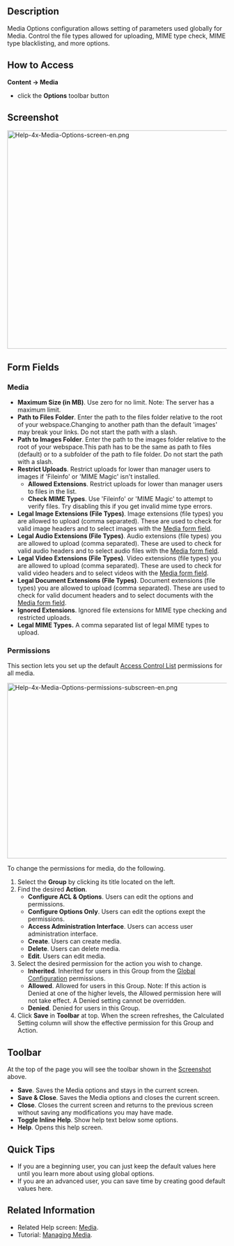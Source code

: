 <!-- Filename: Help4.x:Media:_Options / Display title: Media: Options -->

## Description

Media Options configuration allows setting of parameters used globally
for Media. Control the file types allowed for uploading, MIME type
check, MIME type blacklisting, and more options.

## How to Access

**Content **→** Media**

- click the **Options** toolbar button

## Screenshot

<img
src="https://docs.joomla.org/images/thumb/2/29/Help-4x-Media-Options-screen-en.png/800px-Help-4x-Media-Options-screen-en.png"
decoding="async"
srcset="https://docs.joomla.org/images/thumb/2/29/Help-4x-Media-Options-screen-en.png/1200px-Help-4x-Media-Options-screen-en.png 1.5x, https://docs.joomla.org/images/thumb/2/29/Help-4x-Media-Options-screen-en.png/1600px-Help-4x-Media-Options-screen-en.png 2x"
data-file-width="2720" data-file-height="1700" width="800" height="500"
alt="Help-4x-Media-Options-screen-en.png" />

## Form Fields

### Media

- **Maximum Size (in MB)**. Use zero for no limit. Note: The server has
  a maximum limit.
- **Path to Files Folder**. Enter the path to the files folder relative
  to the root of your webspace.Changing to another path than the default
  'images' may break your links. Do not start the path with a slash.
- **Path to Images Folder**. Enter the path to the images folder
  relative to the root of your webspace.This path has to be the same as
  path to files (default) or to a subfolder of the path to file folder.
  Do not start the path with a slash.
- **Restrict Uploads**. Restrict uploads for lower than manager users to
  images if 'Fileinfo' or 'MIME Magic' isn't installed.
  - **Allowed Extensions**. Restrict uploads for lower than manager
    users to files in the list.
  - **Check MIME Types**. Use 'Fileinfo' or 'MIME Magic' to attempt to
    verify files. Try disabling this if you get invalid mime type
    errors.
- **Legal Image Extensions (File Types)**. Image extensions (file types)
  you are allowed to upload (comma separated). These are used to check
  for valid image headers and to select images with the [Media form
  field](https://docs.joomla.org/Media_form_field_type "Media form field type").
- **Legal Audio Extensions (File Types)**. Audio extensions (file types)
  you are allowed to upload (comma separated). These are used to check
  for valid audio headers and to select audio files with the [Media form
  field](https://docs.joomla.org/Media_form_field_type "Media form field type").
- **Legal Video Extensions (File Types)**. Video extensions (file types)
  you are allowed to upload (comma separated). These are used to check
  for valid video headers and to select videos with the [Media form
  field](https://docs.joomla.org/Media_form_field_type "Media form field type").
- **Legal Document Extensions (File Types)**. Document extensions (file
  types) you are allowed to upload (comma separated). These are used to
  check for valid document headers and to select documents with the
  [Media form
  field](https://docs.joomla.org/Media_form_field_type "Media form field type").
- **Ignored Extensions**. Ignored file extensions for MIME type checking
  and restricted uploads.
- **Legal MIME Types.** A comma separated list of legal MIME types to
  upload.

### Permissions

This section lets you set up the default [Access Control
List](https://docs.joomla.org/Access_Control_List/en "Access Control List/en")
permissions for all media.

<img
src="https://docs.joomla.org/images/thumb/c/c3/Help-4x-Media-Options-permissions-subscreen-en.png/600px-Help-4x-Media-Options-permissions-subscreen-en.png"
decoding="async"
srcset="https://docs.joomla.org/images/thumb/c/c3/Help-4x-Media-Options-permissions-subscreen-en.png/900px-Help-4x-Media-Options-permissions-subscreen-en.png 1.5x, https://docs.joomla.org/images/thumb/c/c3/Help-4x-Media-Options-permissions-subscreen-en.png/1200px-Help-4x-Media-Options-permissions-subscreen-en.png 2x"
data-file-width="2001" data-file-height="1340" width="600" height="402"
alt="Help-4x-Media-Options-permissions-subscreen-en.png" />

To change the permissions for media, do the following.

1.  Select the **Group** by clicking its title located on the left.
2.  Find the desired **Action**.
    - **Configure ACL & Options**. Users can edit the options and
      permissions.
    - **Configure Options Only**. Users can edit the options exept the
      permissions.
    - **Access Administration Interface**. Users can access user
      administration interface.
    - **Create**. Users can create media.
    - **Delete**. Users can delete media.
    - **Edit**. Users can edit media.
3.  Select the desired permission for the action you wish to change.
    - **Inherited**. Inherited for users in this Group from the [Global
      Configuration](https://docs.joomla.org/Help4.x:Site_Global_Configuration/en#permissions "Help4.x:Site Global Configuration/en")
      permissions.
    - **Allowed**. Allowed for users in this Group. Note: If this action
      is Denied at one of the higher levels, the Allowed permission here
      will not take effect. A Denied setting cannot be overridden.
    - **Denied**. Denied for users in this Group.
4.  Click **Save** in **Toolbar** at top. When the screen refreshes, the
    Calculated Setting column will show the effective permission for
    this Group and Action.

## Toolbar

At the top of the page you will see the toolbar shown in the
[Screenshot](#screenshot) above.

- **Save**. Saves the Media options and stays in the current screen.
- **Save & Close**. Saves the Media options and closes the current
  screen.
- **Close**. Closes the current screen and returns to the previous
  screen without saving any modifications you may have made.
- **Toggle Inline Help**. Show help text below some options.
- **Help**. Opens this help screen.

## Quick Tips

- If you are a beginning user, you can just keep the default values here
  until you learn more about using global options.
- If you are an advanced user, you can save time by creating good
  default values here.

## Related Information

- Related Help screen:
  [Media](https://docs.joomla.org/Help4.x:Media/en "Help4.x:Media/en").
- Tutorial: [Managing
  Media](https://docs.joomla.org/J4.x:Managing_Media/en "J4.x:Managing Media/en").
